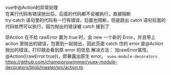 vue中@Action的异常处理 <br>
在某行代码有错误抛出后，后面的代码都不会被执行，直接阻断 <br> 
try-catch 语句里的代码有一行有错误，后面也阻断，但是跳出 catch 语句后面的代码依然可以执行，因为抛出的错误被 catch 接到了

@Action 在不给 rawError 置为 true 时，会 new 一个新的 Error，并且带上 aciton 里抛出的错误，包裹到一起抛出，因此页面 catch 住的 error 是@Action 抛出的错误，打印就会看到原 error 的信息
解决方法： 加rawError属性，@Action({rawError:true})，即暴露出原生 error。
`vuex-module-decorators` </br>
https://github.com/championswimmer/vuex-module-decorators/blob/master/src/action.ts
